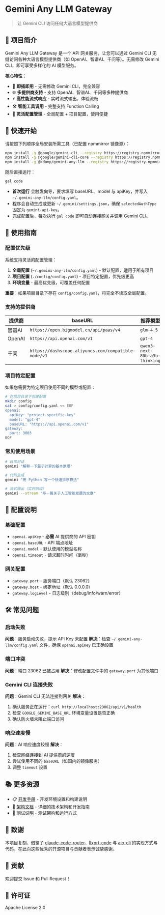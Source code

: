 # Gemini Any LLM Gateway

> 让 Gemini CLI 访问任何大语言模型提供商

## 🎯 项目简介

Gemini Any LLM Gateway 是一个 API 网关服务，让您可以通过 Gemini CLI 无缝访问各种大语言模型提供商（如 OpenAI、智谱AI、千问等）。无需修改 Gemini CLI，即可享受多样化的 AI 模型服务。

**核心特性**：
- 🔌 **即插即用** - 无需修改 Gemini CLI，完全兼容
- 🌐 **多提供商支持** - 支持 OpenAI、智谱AI、千问等多种提供商
- ⚡ **高性能流式响应** - 实时流式输出，体验流畅
- 🛠️ **智能工具调用** - 完整支持 Function Calling
- 📁 **灵活配置管理** - 全局配置 + 项目配置，使用便捷

## 🚀 快速开始

请按照下列顺序全局安装所需工具（已配置 npmmirror 镜像源）：

```bash
npm install -g @google/gemini-cli --registry https://registry.npmmirror.com
npm install -g @google/gemini-cli-core --registry https://registry.npmmirror.com
npm install -g @kdump/gemini-any-llm --registry https://registry.npmmirror.com
```

随后直接运行：

```bash
gal code
```

- **首次运行** 会触发向导，要求填写 baseURL、model 与 apiKey，并写入 `~/.gemini-any-llm/config.yaml`。
- 程序会自动生成或更新 `~/.gemini/settings.json`，确保 `selectedAuthType` 固定为 `gemini-api-key`。
- 完成配置后，每次执行 `gal code` 即可自动连接网关并调用 Gemini CLI。

## 📖 使用指南

### 配置优先级

系统支持灵活的配置管理：

1. **全局配置** (`~/.gemini-any-llm/config.yaml`) - 默认配置，适用于所有项目
2. **项目配置** (`./config/config.yaml`) - 项目特定配置，优先级更高
3. **环境变量** - 最高优先级，可覆盖任何配置

**重要**：如果项目目录下存在 `config/config.yaml`，将完全不读取全局配置。

### 支持的提供商

| 提供商 | baseURL | 推荐模型 |
|--------|---------|----------|
| 智谱AI | `https://open.bigmodel.cn/api/paas/v4` | `glm-4.5` |
| OpenAI | `https://api.openai.com/v1` | `gpt-4` |
| 千问 | `https://dashscope.aliyuncs.com/compatible-mode/v1` | `qwen3-next-80b-a3b-thinking` |

### 项目特定配置

如果您需要为特定项目使用不同的模型或配置：

```bash
# 在项目目录下创建配置
mkdir config
cat > config/config.yaml << EOF
openai:
  apiKey: "project-specific-key"
  model: "gpt-4"
  baseURL: "https://api.openai.com/v1"
gateway:
  port: 3003
EOF
```

### 常见使用场景

```bash
# 日常对话
gemini "解释一下量子计算的基本原理"

# 代码生成
gemini "用 Python 写一个快速排序算法"

# 流式输出（实时响应）
gemini --stream "写一篇关于人工智能发展的文章"
```

## 🔧 配置说明

### 基础配置

- `openai.apiKey` - **必需** AI 提供商的 API 密钥
- `openai.baseURL` - API 端点地址
- `openai.model` - 默认使用的模型名称
- `openai.timeout` - 请求超时时间（毫秒）

### 网关配置

- `gateway.port` - 服务端口（默认 23062）
- `gateway.host` - 绑定地址（默认 0.0.0.0）
- `gateway.logLevel` - 日志级别（debug/info/warn/error）

## 🛠️ 常见问题

### 启动失败

**问题**：服务启动失败，提示 API Key 未配置
**解决**：检查 `~/.gemini-any-llm/config.yaml` 文件，确保 `openai.apiKey` 已正确设置

### 端口冲突

**问题**：端口 23062 已被占用
**解决**：修改配置文件中的 `gateway.port` 为其他端口

### Gemini CLI 连接失败

**问题**：Gemini CLI 无法连接到网关
**解决**：
1. 确认服务正在运行：`curl http://localhost:23062/api/v1/health`
2. 检查 `GOOGLE_GEMINI_BASE_URL` 环境变量设置是否正确
3. 确认防火墙未阻止端口访问

### 响应速度慢

**问题**：AI 响应速度较慢
**解决**：
1. 检查网络连接到 AI 提供商的速度
2. 尝试使用不同的 `baseURL`（如国内的镜像服务）
3. 调整 `timeout` 设置

## 📚 更多资源

- 📋 [开发手册](./DEVELOPMENT.md) - 开发环境设置和构建说明
- 🧠 [架构文档](./CLAUDE.md) - 详细的技术架构和开发指南
- 🧪 [测试说明](./CLAUDE.md#testing-architecture) - 测试架构和运行方式

## 🙏 致谢

本项目复刻、借鉴了 [claude-code-router](https://github.com/musistudio/claude-code-router)、[llxprt-code](https://github.com/acoliver/llxprt-code) 与 [aio-cli](https://github.com/adobe/aio-cli) 的实现方式与代码，在此向这些优秀的开源项目与贡献者表示诚挚感谢。

## 🤝 贡献

欢迎提交 Issue 和 Pull Request！

## 📄 许可证

Apache License 2.0
